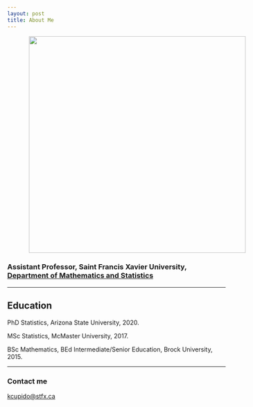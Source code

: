 ```yaml
---
layout: post
title: About Me
---
```


<img align="center" hspace="50" height = "500" src="https://cupidok.github.io/images/KC.jpg" /> 


### Assistant Professor, Saint Francis Xavier University, <a href="http://www2.mystfx.ca/math-stats/mathematics-statistics">Department of Mathematics and Statistics</a>



<hr>





## Education

PhD Statistics, Arizona State University, 2020.

MSc Statistics, McMaster University, 2017.

BSc Mathematics, BEd Intermediate/Senior Education, Brock University, 2015.
<hr>




### Contact me

[kcupido@stfx.ca](mailto:kcupido@stfx.ca)


